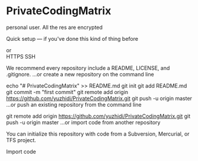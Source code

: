 # PrivateCodingMatrix
personal user. All the res are encrypted

Quick setup — if you've done this kind of thing before

or	
HTTPS
SSH
	
We recommend every repository include a README, LICENSE, and .gitignore.
…or create a new repository on the command line


echo "# PrivateCodingMatrix" >> README.md
git init
git add README.md
git commit -m "first commit"
git remote add origin https://github.com/yuzhidi/PrivateCodingMatrix.git
git push -u origin master
…or push an existing repository from the command line


git remote add origin https://github.com/yuzhidi/PrivateCodingMatrix.git
git push -u origin master
…or import code from another repository

You can initialize this repository with code from a Subversion, Mercurial, or TFS project.

Import code

